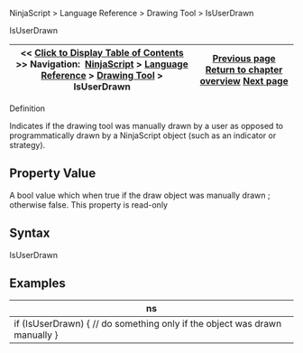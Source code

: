﻿
NinjaScript \> Language Reference \> Drawing Tool \> IsUserDrawn

IsUserDrawn

| \<\< [Click to Display Table of Contents](isuserdrawn.md) \>\> **Navigation:**     [NinjaScript](ninjascript.md) \> [Language Reference](language_reference_wip.md) \> [Drawing Tool](drawing_tools.md) \> IsUserDrawn | [Previous page](islocked.md) [Return to chapter overview](drawing_tools.md) [Next page](onbarschanged.md) |
| --- | --- |
Definition  

Indicates if the drawing tool was manually drawn by a user as opposed to programmatically drawn by a NinjaScript object (such as an indicator or strategy).
 
## Property Value
A bool value which when true if the draw object was manually drawn ; otherwise false. This property is read\-only
 
## Syntax
IsUserDrawn
## 
## Examples

| ns |
| --- |
| if (IsUserDrawn) {   // do something only if the object was drawn manually } |
